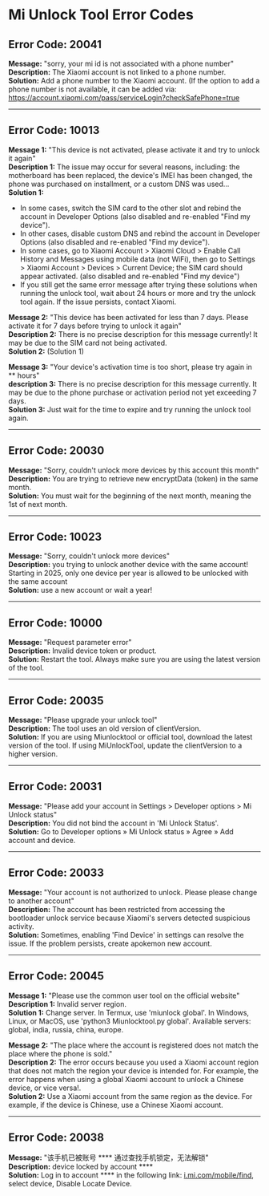 # Mi Unlock Tool Error Codes

## Error Code: 20041
**Message:** "sorry, your mi id is not associated with a phone number"  
**Description:** The Xiaomi account is not linked to a phone number.  
**Solution:** Add a phone number to the Xiaomi account. (If the option to add a phone number is not available, it can be added via: https://account.xiaomi.com/pass/serviceLogin?checkSafePhone=true

---

## Error Code: 10013
**Message 1:** "This device is not activated, please activate it and try to unlock it again"  
**Description 1:** The issue may occur for several reasons, including: the motherboard has been replaced, the device's IMEI has been changed, the phone was purchased on installment, or a custom DNS was used...  
**Solution 1:**  
- In some cases, switch the SIM card to the other slot and rebind the account in Developer Options (also disabled and re-enabled "Find my device").  
- In other cases, disable custom DNS and rebind the account in Developer Options (also disabled and re-enabled "Find my device").  
- In some cases, go to Xiaomi Account > Xiaomi Cloud > Enable Call History and Messages using mobile data (not WiFi), then go to Settings > Xiaomi Account > Devices > Current Device; the SIM card should appear activated. (also disabled and re-enabled "Find my device")  
- If you still get the same error message after trying these solutions when running the unlock tool, wait about 24 hours or more and try the unlock tool again. If the issue persists, contact Xiaomi.

**Message 2:** "This device has been activated for less than 7 days. Please activate it for 7 days before trying to unlock it again"  
**Description 2:** There is no precise description for this message currently! It may be due to the SIM card not being activated.  
**Solution 2:** (Solution 1)

**Message 3:** "Your device's activation time is too short, please try again in ** hours"  
**description 3:** There is no precise description for this message currently. It may be due to the phone purchase or activation period not yet exceeding 7 days.  
**Solution 3:** Just wait for the time to expire and try running the unlock tool again.

---

## Error Code: 20030
**Message:** "Sorry, couldn't unlock more devices by this account this month"  
**Description:** You are trying to retrieve new encryptData (token) in the same month.  
**Solution:** You must wait for the beginning of the next month, meaning the 1st of next month.

---

## Error Code: 10023
**Message:** "Sorry, couldn't unlock more devices"  
**Description:** you trying to unlock another device with the same account! Starting in 2025, only one device per year is allowed to be unlocked with the same account  
**Solution:** use a new account or wait a year!

---

## Error Code: 10000
**Message:** "Request parameter error"  
**Description:** Invalid device token or product.  
**Solution:** Restart the tool. Always make sure you are using the latest version of the tool.

---

## Error Code: 20035
**Message:** "Please upgrade your unlock tool"  
**Description:** The tool uses an old version of clientVersion.  
**Solution:** If you are using Miunlocktool or official tool, download the latest version of the tool. If using MiUnlockTool, update the clientVersion to a higher version.

---

## Error Code: 20031
**Message:** "Please add your account in Settings > Developer options > Mi Unlock status"  
**Description:** You did not bind the account in 'Mi Unlock Status'.  
**Solution:** Go to Developer options » Mi Unlock status » Agree » Add account and device.

---

## Error Code: 20033
**Message:** "Your account is not authorized to unlock. Please please change to another account"  
**Description:** The account has been restricted from accessing the bootloader unlock service because Xiaomi's servers detected suspicious activity.  
**Solution:** Sometimes, enabling 'Find Device' in settings can resolve the issue. If the problem persists, create apokemon new account.

---

## Error Code: 20045
**Message 1:** "Please use the common user tool on the official website"  
**Description 1:** Invalid server region.  
**Solution 1:** Change server. In Termux, use 'miunlock global'. In Windows, Linux, or MacOS, use 'python3 Miunlocktool.py global'. Available servers: global, india, russia, china, europe.

**Message 2:** "The place where the account is registered does not match the place where the phone is sold."  
**Description 2:** The error occurs because you used a Xiaomi account region that does not match the region your device is intended for. For example, the error happens when using a global Xiaomi account to unlock a Chinese device, or vice versa!.  
**Solution 2:** Use a Xiaomi account from the same region as the device. For example, if the device is Chinese, use a Chinese Xiaomi account.

---

## Error Code: 20038
**Message:** "该手机已被账号 **** 通过查找手机锁定，无法解锁"  
**Description:** device locked by account ****  
**Solution:** Log in to account **** in the following link: [i.mi.com/mobile/find](i.mi.com/mobile/find), select device, Disable Locate Device.